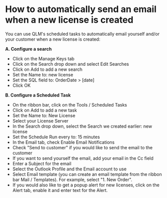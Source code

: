 # How to automatically send an email when a new license is created

You can use QLM's scheduled tasks to automatically email yourself and/or your customer when a new license is created:

**A. Configure a search**

* Click on the Manage Keys tab
* Click on the Search drop down and select Edit Searches
* Click on Add to add a new search
* Set the Name to: new license
* Set the SQL field to: OrderDate > \[date]
* Click OK

**B. Configure a Scheduled Task**

* On the ribbon bar, click on the Tools / Scheduled Tasks
* Click on Add to add a new task
* Set the Name to: New License
* Select your License Server
* In the Search drop down, select the Search we created earlier: new license
* Set the Schedule Run every to: 15 minutes
* In the Email tab, check Enable Email Notifications
* Check "Send to customer" if you would like to send the email to the customer
* If you want to send yourself the email, add your email in the Cc field
* Enter a Subject for the email
* Select the Outlook Profile and the Email account to use
* Select Email template (you can create an email template from the ribbon bar Mail / Templates). For example, select "1. New Order".
* If you would also like to get a popup alert for new licenses, click on the Alert tab, enable it and enter text for the Alert.
